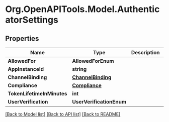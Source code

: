 # Org.OpenAPITools.Model.AuthenticatorSettings

## Properties

Name | Type | Description | Notes
------------ | ------------- | ------------- | -------------
**AllowedFor** | **AllowedForEnum** |  | [optional] 
**AppInstanceId** | **string** |  | [optional] 
**ChannelBinding** | [**ChannelBinding**](ChannelBinding.md) |  | [optional] 
**Compliance** | [**Compliance**](Compliance.md) |  | [optional] 
**TokenLifetimeInMinutes** | **int** |  | [optional] 
**UserVerification** | **UserVerificationEnum** |  | [optional] 

[[Back to Model list]](../README.md#documentation-for-models) [[Back to API list]](../README.md#documentation-for-api-endpoints) [[Back to README]](../README.md)

